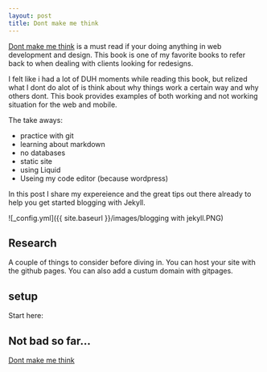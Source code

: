 ```yaml
---
layout: post
title: Dont make me think
---
```


[Dont make me think](https://amzn.to/2xNuhKk) is a must read if your doing anything in web development and design.
This book is one of my favorite books to refer back to when dealing with clients looking for redesigns.

I felt like i had a lot of DUH moments while reading this book, but relized what I dont do alot of is think about why things work a certain way and why others dont.
This book provides examples of both working and not working situation for the web and mobile.


The take aways:
- practice with git
- learning about markdown
- no databases
- static site
- using Liquid 
- Useing my code editor (because wordpress) 

In this post I share my expereience and the great tips out there already to help you get started blogging with Jekyll.  


![_config.yml]({{ site.baseurl }}/images/blogging with jekyll.PNG)

<h2>Research</h2>
A couple of things to consider before diving in.
You can host your site with the github pages. 
You can also add a custum domain with gitpages.




<h2>setup</h2>
Start here:

<h2>Not bad so far...</h2>


[Dont make me think](https://amzn.to/2xNuhKk)




